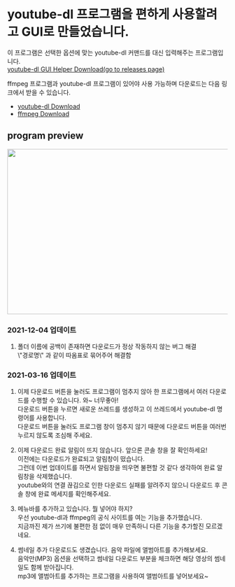 # youtube-dl 프로그램을 편하게 사용할려고 GUI로 만들었습니다.

이 프로그램은 선택한 옵션에 맞는 youtube-dl 커맨드를 대신 입력해주는 프로그램입니다.  
[youtube-dl GUI Helper Download(go to releases page)](https://github.com/eoehd1ek/youtube-dl_python_GUI_eoe/releases)

ffmpeg 프로그램과 youtube-dl 프로그램이 있어야 사용 가능하며 다운로드는 다음 링크에서 받을 수 있습니다.

- [youtube-dl Download](http://ytdl-org.github.io/youtube-dl/download.html)
- [ffmpeg Download](https://ffmpeg.org/download.html)

## program preview

<img src="https://user-images.githubusercontent.com/49092390/126894929-73481415-10b5-441e-a775-72396192a90c.png" width="600" height="378">

### 2021-12-04 업데이트

1. 폴더 이름에 공백이 존재하면 다운로드가 정상 작동하지 않는 버그 해결  
   \\\"경로명\\\" 과 같이 따옴표로 묶어주어 해결함

### 2021-03-16 업데이트

1. 이제 다운로드 버튼을 눌러도 프로그램이 멈추지 않아 한 프로그램에서 여러 다운로드를 수행할 수 있습니다. 와~ 너무좋아!  
   다운로드 버튼을 누르면 새로운 쓰레드를 생성하고 이 쓰레드에서 youtube-dl 명령어를 사용합니다.  
   다운로드 버튼을 눌러도 프로그램 창이 멈추지 않기 때문에 다운로드 버튼을 여러번 누르지 않도록 조심해 주세요.

2. 이제 다운로드 완료 알림이 뜨지 않습니다. 앞으론 콘솔 창을 잘 확인하세요!  
   이전에는 다운로드가 완료되고 알림창이 떴습니다.  
   그런데 이번 업데이트를 하면서 알림창을 띄우면 불편할 것 같다 생각하여 완료 알림창을 삭제했습니다.  
   youtube와의 연결 끊김으로 인한 다운로드 실패를 알려주지 않으니 다운로드 후 콘솔 창에 완료 메세지를 확인해주세요.

3. 메뉴바를 추가하고 있습니다. 뭘 넣어야 하지?  
   우선 youtube-dl과 ffmpeg의 공식 사이트를 여는 기능을 추가했습니다.  
   지금까진 제가 쓰기에 불편한 점 없이 매우 만족하니 다른 기능을 추가할진 모르겠네요.

4. 썸네일 추가 다운로드도 생겼습니다. 음악 파일에 앨범아트를 추가해보세요.  
   음악만(MP3) 옵션을 선택하고 썸네일 다운로드 부분을 체크하면 해당 영상의 썸네일도 함께 받아집니다.  
   mp3에 앨범아트를 추가하는 프로그램을 사용하여 앨범아트를 넣어보세요~
